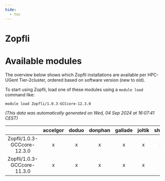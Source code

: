 ```yaml
---
hide:
  - toc
---
```


Zopfli
======

# Available modules


The overview below shows which Zopfli installations are available per HPC-UGent Tier-2cluster, ordered based on software version (new to old).

To start using Zopfli, load one of these modules using a `module load` command like:

```shell
module load Zopfli/1.0.3-GCCcore-12.3.0
```

*(This data was automatically generated on Wed, 04 Sep 2024 at 16:07:41 CEST)*  

| |accelgor|doduo|donphan|gallade|joltik|shinx|skitty|
| :---: | :---: | :---: | :---: | :---: | :---: | :---: | :---: |
|Zopfli/1.0.3-GCCcore-12.3.0|x|x|x|x|x|x|x|
|Zopfli/1.0.3-GCCcore-11.3.0|x|x|x|x|x|-|x|
